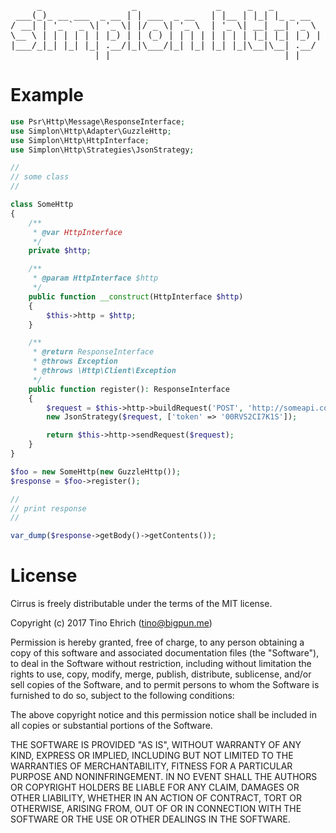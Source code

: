 <pre>
     _                 _               _     _   _         
 ___(_)_ __ ___  _ __ | | ___  _ __   | |__ | |_| |_ _ __  
/ __| | '_ ` _ \| '_ \| |/ _ \| '_ \  | '_ \| __| __| '_ \ 
\__ \ | | | | | | |_) | | (_) | | | | | | | | |_| |_| |_) |
|___/_|_| |_| |_| .__/|_|\___/|_| |_| |_| |_|\__|\__| .__/ 
                |_|                                 |_|    
</pre>

# Example

```php
use Psr\Http\Message\ResponseInterface;
use Simplon\Http\Adapter\GuzzleHttp;
use Simplon\Http\HttpInterface;
use Simplon\Http\Strategies\JsonStrategy;

//
// some class
//

class SomeHttp
{
    /**
     * @var HttpInterface
     */
    private $http;

    /**
     * @param HttpInterface $http
     */
    public function __construct(HttpInterface $http)
    {
        $this->http = $http;
    }

    /**
     * @return ResponseInterface
     * @throws Exception
     * @throws \Http\Client\Exception
     */
    public function register(): ResponseInterface
    {
        $request = $this->http->buildRequest('POST', 'http://someapi.com/1.0/register');
        new JsonStrategy($request, ['token' => '00RVS2CI7K1S']);

        return $this->http->sendRequest($request);
    }
}

$foo = new SomeHttp(new GuzzleHttp());
$response = $foo->register();

//
// print response
//

var_dump($response->getBody()->getContents());
```

# License
Cirrus is freely distributable under the terms of the MIT license.

Copyright (c) 2017 Tino Ehrich ([tino@bigpun.me](mailto:tino@bigpun.me))

Permission is hereby granted, free of charge, to any person obtaining a copy of this software and associated documentation files (the "Software"), to deal in the Software without restriction, including without limitation the rights to use, copy, modify, merge, publish, distribute, sublicense, and/or sell copies of the Software, and to permit persons to whom the Software is furnished to do so, subject to the following conditions:

The above copyright notice and this permission notice shall be included in all copies or substantial portions of the Software.

THE SOFTWARE IS PROVIDED "AS IS", WITHOUT WARRANTY OF ANY KIND, EXPRESS OR IMPLIED, INCLUDING BUT NOT LIMITED TO THE WARRANTIES OF MERCHANTABILITY, FITNESS FOR A PARTICULAR PURPOSE AND NONINFRINGEMENT. IN NO EVENT SHALL THE AUTHORS OR COPYRIGHT HOLDERS BE LIABLE FOR ANY CLAIM, DAMAGES OR OTHER LIABILITY, WHETHER IN AN ACTION OF CONTRACT, TORT OR OTHERWISE, ARISING FROM, OUT OF OR IN CONNECTION WITH THE SOFTWARE OR THE USE OR OTHER DEALINGS IN THE SOFTWARE.